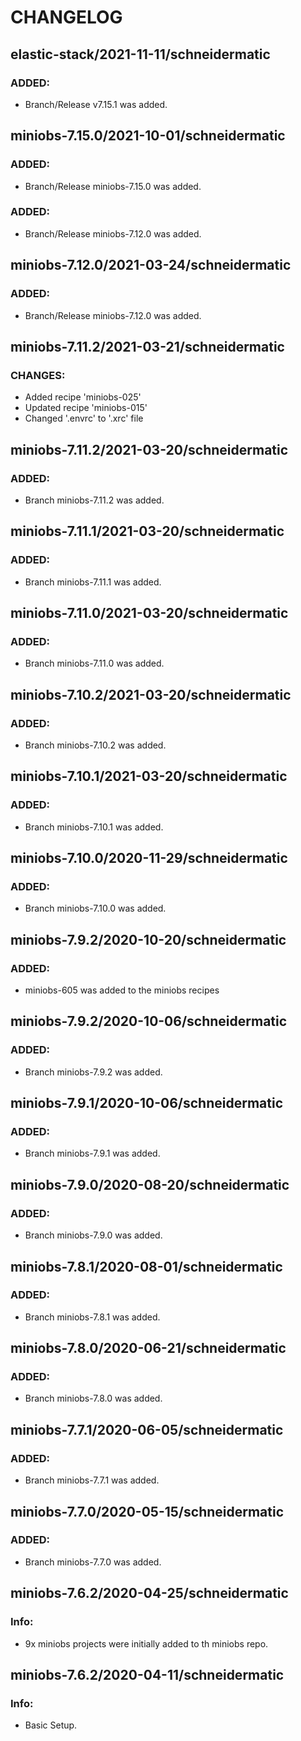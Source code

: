 # CHANGELOG

## elastic-stack/2021-11-11/schneidermatic
### ADDED:
- Branch/Release v7.15.1 was added.

## miniobs-7.15.0/2021-10-01/schneidermatic
### ADDED:
- Branch/Release miniobs-7.15.0 was added.

### ADDED:
- Branch/Release miniobs-7.12.0 was added.

## miniobs-7.12.0/2021-03-24/schneidermatic

### ADDED:
- Branch/Release miniobs-7.12.0 was added.

## miniobs-7.11.2/2021-03-21/schneidermatic

### CHANGES:
- Added recipe 'miniobs-025'
- Updated recipe 'miniobs-015'
- Changed '.envrc' to '.xrc' file

## miniobs-7.11.2/2021-03-20/schneidermatic

### ADDED:
- Branch miniobs-7.11.2 was added.

## miniobs-7.11.1/2021-03-20/schneidermatic

### ADDED:
- Branch miniobs-7.11.1 was added.

## miniobs-7.11.0/2021-03-20/schneidermatic

### ADDED:
- Branch miniobs-7.11.0 was added.

## miniobs-7.10.2/2021-03-20/schneidermatic

### ADDED:
- Branch miniobs-7.10.2 was added.

## miniobs-7.10.1/2021-03-20/schneidermatic

### ADDED:
- Branch miniobs-7.10.1 was added.

## miniobs-7.10.0/2020-11-29/schneidermatic

### ADDED:
- Branch miniobs-7.10.0 was added.

## miniobs-7.9.2/2020-10-20/schneidermatic

### ADDED:
- miniobs-605 was added to the miniobs recipes

## miniobs-7.9.2/2020-10-06/schneidermatic

### ADDED:
- Branch miniobs-7.9.2 was added.

## miniobs-7.9.1/2020-10-06/schneidermatic

### ADDED:
- Branch miniobs-7.9.1 was added.

## miniobs-7.9.0/2020-08-20/schneidermatic

### ADDED:
- Branch miniobs-7.9.0 was added.

## miniobs-7.8.1/2020-08-01/schneidermatic

### ADDED:
- Branch miniobs-7.8.1 was added.

## miniobs-7.8.0/2020-06-21/schneidermatic

### ADDED:
- Branch miniobs-7.8.0 was added.

## miniobs-7.7.1/2020-06-05/schneidermatic

### ADDED:
- Branch miniobs-7.7.1 was added.

## miniobs-7.7.0/2020-05-15/schneidermatic

### ADDED:
- Branch miniobs-7.7.0 was added.

## miniobs-7.6.2/2020-04-25/schneidermatic

### Info:
- 9x miniobs projects were initially added to th miniobs repo.

## miniobs-7.6.2/2020-04-11/schneidermatic

### Info:
- Basic Setup.

